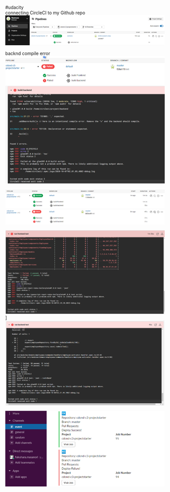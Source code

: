 #udacity  
connecting CircleCI to my Github repo
![](2020-10-06-23-23-09.png)

backnd compile error
![](2020-10-07-11-14-09.png)
![](2020-10-07-11-15-04.png)

![](2020-10-07-11-32-12.png)

![](2020-10-09-07-56-28.png)]
![](2020-10-09-07-57-34.png)

![](2020-10-09-11-42-40.png)

